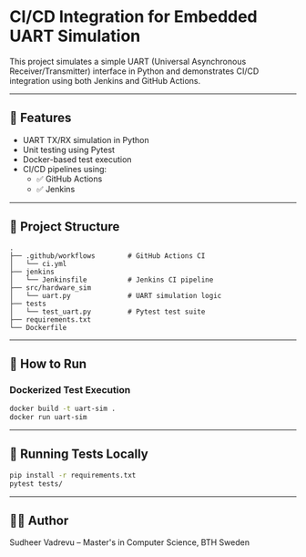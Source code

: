 # CI/CD Integration for Embedded UART Simulation

This project simulates a simple UART (Universal Asynchronous Receiver/Transmitter) interface in Python and demonstrates CI/CD integration using both Jenkins and GitHub Actions.

---

## 🔧 Features

- UART TX/RX simulation in Python
- Unit testing using Pytest
- Docker-based test execution
- CI/CD pipelines using:
  - ✅ GitHub Actions
  - ✅ Jenkins

---

## 📁 Project Structure

```
.
├── .github/workflows        # GitHub Actions CI
│   └── ci.yml
├── jenkins
│   └── Jenkinsfile          # Jenkins CI pipeline
├── src/hardware_sim
│   └── uart.py              # UART simulation logic
├── tests
│   └── test_uart.py         # Pytest test suite
├── requirements.txt
└── Dockerfile
```

---

## 🚀 How to Run

### Dockerized Test Execution

```bash
docker build -t uart-sim .
docker run uart-sim
```

---

## 🧪 Running Tests Locally

```bash
pip install -r requirements.txt
pytest tests/
```

---

## 👨‍💻 Author

Sudheer Vadrevu – Master's in Computer Science, BTH Sweden
